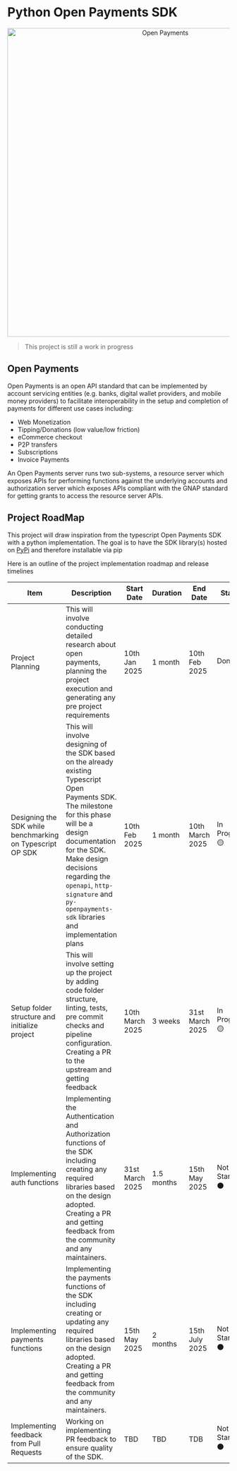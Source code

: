 # Python Open Payments SDK

<p align="center">
  <img src="https://raw.githubusercontent.com/interledger/open-payments/main/docs/public/img/logo.svg" width="700" alt="Open Payments">
</p>

> This project is still a work in progress

## Open Payments
Open Payments is an open API standard that can be implemented by account servicing entities (e.g. banks, digital wallet providers, and mobile money providers) to facilitate interoperability in the setup and completion of payments for different use cases including:

- Web Monetization
- Tipping/Donations (low value/low friction)
- eCommerce checkout
- P2P transfers
- Subscriptions
- Invoice Payments

An Open Payments server runs two sub-systems, a resource server which exposes APIs for performing functions against the underlying accounts and authorization server which exposes APIs compliant with the GNAP standard for getting grants to access the resource server APIs.

## Project RoadMap
This project will draw inspiration from the typescript Open Payments SDK with a python implementation. The goal is to have the SDK library(s) hosted on [PyPi](https://pypi.org/) and therefore installable via pip

Here is an outline of the project implementation roadmap and release timelines

|Item | Description| Start Date | Duration |End Date |Status 
|-----|------------|-------|---------|--------|-------|
|Project Planning |This will involve conducting detailed research about open payments, planning the project execution and generating any pre project requirements | 10th Jan 2025| 1 month|10th Feb 2025 |Done 🟢|
|Designing the SDK while benchmarking on Typescript OP SDK| This will involve designing of the SDK based on the already existing Typescript Open Payments SDK. The milestone for this phase will be a design documentation for the SDK. Make design decisions regarding the `openapi`, `http-signature` and `py-openpayments-sdk` libraries and implementation plans |10th Feb 2025 | 1 month | 10th March 2025| In Progress 🟡|
| Setup folder structure and initialize project | This will involve setting up the project by adding code folder structure, linting, tests, pre commit checks and pipeline configuration. Creating a PR to the upstream and getting feedback | 10th March 2025 | 3 weeks | 31st March 2025 | In Progress 🟡 |
|Implementing auth functions | Implementing the Authentication and Authorization functions of the SDK including creating any required libraries based on the design adopted. Creating a PR and getting feedback from the community and any maintainers. | 31st March 2025 | 1.5 months | 15th May 2025 | Not Started ⚫️ |
|Implementing payments functions | Implementing the payments functions of the SDK including creating or updating any required libraries based on the design adopted. Creating a PR and getting feedback from the community and any maintainers. | 15th May 2025 | 2 months | 15th July 2025 | Not Started ⚫️ |
| Implementing feedback from Pull Requests | Working on implementing PR feedback to ensure quality of the SDK. | TBD | TBD |TDB| Not Started ⚫️ |






